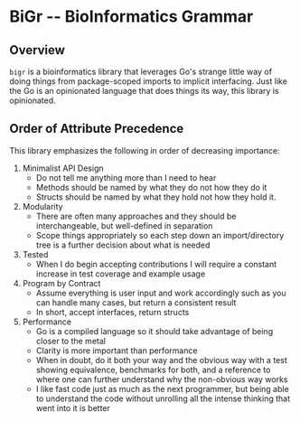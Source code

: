 # BiGr -- **B**io**I**nformatics **Gr**ammar

## Overview

`bigr` is a bioinformatics library that leverages Go's strange little way of doing things from package-scoped imports to implicit interfacing. Just like the Go is an opinionated language that does things its way, this library is opinionated.

## Order of Attribute Precedence

This library emphasizes the following in order of decreasing importance:

1.  Minimalist API Design
    -   Do not tell me anything more than I need to hear
    -   Methods should be named by what they do not how they do it
    -   Structs should be named by what they hold not how they hold it.
2.  Modularity
    -   There are often many approaches and they should be interchangeable, but well-defined in separation
    -   Scope things appropriately so each step down an import/directory tree is a further decision about what is needed
3.  Tested
    -   When I do begin accepting contributions I will require a constant increase in test coverage and example usage
4.  Program by Contract
    -   Assume everything is user input and work accordingly such as you can handle many cases, but return a consistent result
    -   In short, accept interfaces, return structs
5.  Performance
    -   Go is a compiled language so it should take advantage of being closer to the metal
    -   Clarity is more important than performance
    -   When in doubt, do it both your way and the obvious way with a test showing equivalence, benchmarks for both, and a reference to where one can further understand why the non-obvious way works
    -   I like fast code just as much as the next programmer, but being able to understand the code without unrolling all the intense thinking that went into it is better
